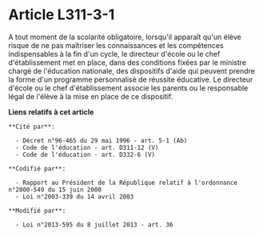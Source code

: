 # Article L311-3-1

A tout moment de la scolarité obligatoire, lorsqu'il apparaît qu'un élève risque de ne pas maîtriser les connaissances et les
compétences indispensables à la fin d'un cycle, le directeur d'école ou le chef d'établissement met en place, dans des
conditions fixées par le ministre chargé de l'éducation nationale, des dispositifs d'aide qui peuvent prendre la forme d'un
programme personnalisé de réussite éducative. Le directeur d'école ou le chef d'établissement associe les parents ou le
responsable légal de l'élève à la mise en place de ce dispositif.

**Liens relatifs à cet article**

	**Cité par**:

	  - Décret n°96-465 du 29 mai 1996 - art. 5-1 (Ab)
	  - Code de l'éducation - art. D311-12 (V)
	  - Code de l'éducation - art. D332-6 (V)

	**Codifié par**:

	  - Rapport au Président de la République relatif à l'ordonnance n°2000-549 du 15 juin 2000
	  - Loi n°2003-339 du 14 avril 2003

	**Modifié par**:

	  - Loi n°2013-595 du 8 juillet 2013 - art. 36

